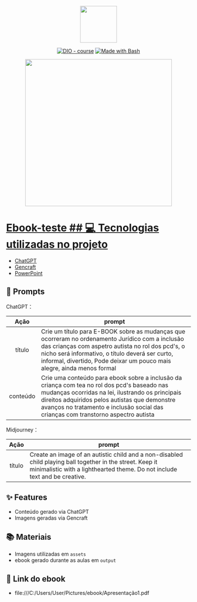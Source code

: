 <p align="center">
    <img width="100" src=".github/assets/banner.png">
</p>


<p align="center">
<a href="https://dio.me/"><img src="https://img.shields.io/badge/DIO-Course-28DA77?logo=youtube" alt="DIO - course"></a>
<a href="https://www.gnu.org/software/bash/" title="Go to Bash homepage"><img src="https://img.shields.io/badge/Prompt-Project-blue?logo=gnu-bash&amp;logoColor=white"alt="Made with Bash"></a></p>
<a href="file:///C:/Users/User/Pictures/ebook/Apresentação1.pdf"

-------


<p align="center">
<img 
    src="./assets/cover.png"
    width="400"  
/>
</p>




# Ebook-teste ## 💻 Tecnologias utilizadas no projeto

- [ChatGPT](https://chat.openai.com/) 
- [Gencraft](https://www.gencraft.com/)
- [PowerPoint](https://www.microsoft.com/en/microsoft-365/powerpoint)


## 🧠 Prompts


ChatGPT：

|   Ação   | prompt                                                                                                                                                                                                                                                                         |
| :------: | ------------------------------------------------------------------------------------------------------------------------------------------------------------------------------------------------------------------------------------------------------------------------------ |
|  título  | Crie um título para E-BOOK sobre as mudanças que ocorreram no ordenamento Jurídico com a inclusão das crianças com aspetro autista no rol dos pcd's, o nicho será informativo, o título deverá ser curto, informal, divertido, Pode deixar um pouco mais alegre, ainda menos formal                                                        |
| conteúdo | Crie uma conteúdo para ebook sobre a inclusão da criança com tea no rol dos pcd's baseado nas mudanças ocorridas na lei, ilustrando os principais direitos adquiridos pelos autistas que demonstre avanços no tratamento e inclusão social das crianças com transtorno aspectro autista |


Midjourney：

|  Ação  | prompt                                                                                 |
| :----: | -------------------------------------------------------------------------------------- |
| título | Create an image of an autistic child and a non-disabled child playing ball together in the street. Keep it minimalistic with a lighthearted theme. Do not include text and be creative. |


## ✨ Features

- Conteúdo gerado via ChatGPT
- Imagens geradas via Gencraft


## 📚 Materiais

- Imagens utilizadas em `assets`
- ebook gerado durante as aulas em `output`

## 📖 Link do ebook

- file:///C:/Users/User/Pictures/ebook/Apresentação1.pdf


